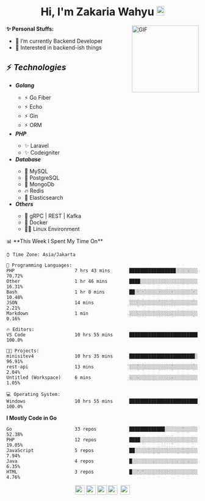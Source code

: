 <h1 align="center">Hi, I'm Zakaria Wahyu <img src="https://github.com/TheDudeThatCode/TheDudeThatCode/blob/master/Assets/Hi.gif" width="20px" height="25px"></h1>

<img align="right" alt="GIF" height="175px" src="https://www.nayakapratama.co.id/wp-content/uploads/2019/07/Website-Maintenance.gif" />

**✨ Personal Stuffs:**
- 🔭 I’m currently Backend Developer
- 🌱 Interested in backend-ish things

<h2>⚡ <i>Technologies</i></h2>
<ul>
<li><strong><i>Golang</i></strong></li>
  <ul>
    <li>⚡ Go Fiber</li>
    <li>⚡ Echo</li>
    <li>⚡ Gin</li>
    <li>⚡ ORM</li>
  </ul>
<li><strong><i>PHP</i></strong></li>
  <ul>
    <li>✨ Laravel</li>
    <li>✨ Codeigniter</li>
  </ul>
<li><strong><i>Database</i></strong></li>
  <ul>
    <li>🐬 MySQL</li>
    <li>🐘 PostgreSQL</li>
    <li>🍃 MongoDb</li>
    <li>🔥 Redis</li>
    <li>🔎 Elasticsearch</li>
  </ul>
  <li><strong><i>Others</i></strong></li>
  <ul>
    <li>💫 gRPC | REST | Kafka</li>
    <li>🐳 Docker</li>
    <li>👨‍💻 Linux Environment</li>
  </ul>
</ul>
<!--START_SECTION:waka-->
📊 **This Week I Spent My Time On** 

```text
⌚︎ Time Zone: Asia/Jakarta

💬 Programming Languages: 
PHP                      7 hrs 43 mins       █████████████████░░░░░░░░   70.72% 
Other                    1 hr 46 mins        ████░░░░░░░░░░░░░░░░░░░░░   16.31% 
Bash                     1 hr 8 mins         ██░░░░░░░░░░░░░░░░░░░░░░░   10.48% 
JSON                     14 mins             ░░░░░░░░░░░░░░░░░░░░░░░░░   2.21% 
Markdown                 1 min               ░░░░░░░░░░░░░░░░░░░░░░░░░   0.16%

🔥 Editors: 
VS Code                  10 hrs 55 mins      █████████████████████████   100.0%

🐱‍💻 Projects: 
minisitev4               10 hrs 35 mins      ████████████████████████░   96.91% 
rest-api                 13 mins             ░░░░░░░░░░░░░░░░░░░░░░░░░   2.04% 
Untitled (Workspace)     6 mins              ░░░░░░░░░░░░░░░░░░░░░░░░░   1.05%

💻 Operating System: 
Windows                  10 hrs 55 mins      █████████████████████████   100.0%

```

**I Mostly Code in Go** 

```text
Go                       33 repos            █████████████░░░░░░░░░░░░   52.38% 
PHP                      12 repos            ████░░░░░░░░░░░░░░░░░░░░░   19.05% 
JavaScript               5 repos             ██░░░░░░░░░░░░░░░░░░░░░░░   7.94% 
Java                     4 repos             █░░░░░░░░░░░░░░░░░░░░░░░░   6.35% 
HTML                     3 repos             █░░░░░░░░░░░░░░░░░░░░░░░░   4.76%

```



<!--END_SECTION:waka-->

<p align="center">
<a href="https://www.linkedin.com/in/zakariawahyu" target="_blank"><img src="https://img.shields.io/badge/linkedin-%230077B5.svg?&style=for-the-badge&logo=linkedin&logoColor=white" height=25></a>
<a href="https://medium.com/@zakariawahyu" target="_blank"><img src="https://img.shields.io/badge/Medium-12100E?style=for-the-badge&logo=medium&logoColor=white" height=25></a>
<a href="https://medium.com/@zakariawahyu" target="_blank"><img src="https://img.shields.io/badge/Portfolio-2300843e?style=for-the-badge&logo=About.me&logoColor=white" height=25></a>
<a href="https://www.twitter.com/_zakariawahyu" target="_blank"><img src="https://img.shields.io/badge/twitter-%231DA1F2.svg?&style=for-the-badge&logo=twitter&logoColor=white" height=25></a> 
<a href="https://www.instagram.com/_zakariawahyu" target="_blank"><img src="https://img.shields.io/badge/instagram-%23E4405F.svg?&style=for-the-badge&logo=instagram&logoColor=white" height=25></a>

